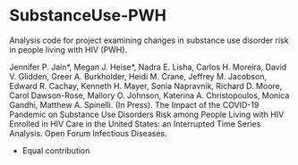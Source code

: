 # SubstanceUse-PWH
Analysis code for project examining changes in substance use disorder risk in people living with HIV (PWH).

Jennifer P. Jain*, Megan J. Heise*, Nadra E. Lisha, Carlos H. Moreira, David V. Glidden, Greer A. Burkholder, Heidi M. Crane, Jeffrey M. Jacobson, Edward R. Cachay, Kenneth H. Mayer, Sonia Napravnik, Richard D. Moore, Carol Dawson-Rose, Mallory O. Johnson, Katerina A. Christopoulos, Monica Gandhi, Matthew A. Spinelli. (In Press). The Impact of the COVID-19 Pandemic on Substance Use Disorders Risk among People Living with HIV Enrolled in HIV Care in the United States: an Interrupted Time Series Analysis. Open Forum Infectious Diseases. 
* Equal contribution
